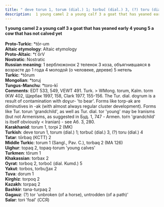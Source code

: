```yaml
---
title: " deve torun 1, torum (dial.) 1; torbuč (dial.) 3, (?) toru (dial.) 4"
description:  1 young camel 2 a young calf 3 a goat that has yeaned early 4 young 5 a cow that has not calved yet
---
```

<strong> 1 young camel 2 a young calf 3 a goat that has yeaned early 4 young 5 a cow that has not calved yet</strong><br><br>
<strong>Proto-Turkic</strong>:  *tōr-um<br>
<strong>Altaic etymology</strong>:  Altaic etymology<br>
<strong> Proto-Altaic</strong>:  *t`ṓrV<br>
<strong>Nostratic</strong>:  Nostratic<br>
<strong>Russian meaning</strong>:  1 верблюжонок 2 теленок 3 коза, объягнившаяся в возрасте до 1 года 4 молодой (о человеке, дереве) 5 нетель<br>
<strong>Turkic</strong>:  *tōrum<br>
<strong>Mongolian</strong>:  *toruj<br>
<strong>Tungus-Manchu</strong>:  *toro-kī<br>
<strong>Comments</strong>:  EDT 533, 549, VEWT 491. Turk. > WMong. torum, Kalm. torm (KW 402, Щербак 1997, 158, Clark 1977, 155-156. The Tur. dial. doɣrum is a result of contamination with doɣur- 'to bear'. Forms like torp-ak are diminutives in -ak (with almost always regular cluster development). Forms like Tur. torun 'grandchild', as well as Tur. dial. tor 'young' may be Iranisms (but not Armenisms, as suggested in Буд. 1, 747 - Armen. toṙn 'grandchild' is itself obviously < Iranian) - see Аб. 3, 280.<br>
<strong>Karakhanid</strong>:  torum 1, torpɨ 2 (MK)<br>
<strong>Turkish</strong>:  deve torun 1, torum (dial.) 1; torbuč (dial.) 3, (?) toru (dial.) 4<br>
<strong>Tatar</strong>:  tōrbaq (КСТТ) 2<br>
<strong>Middle Turkic</strong>:  torum 1 (Sangl., Pav. C.), torbaq 2 (MA 126)<br>
<strong>Uighur</strong>:  topaq 2, topaq-torum 'young calves'<br>
<strong>Turkmen</strong>:  tōrum 1<br>
<strong>Khakassian</strong>:  torbax 2<br>
<strong>Oyrat</strong>:  torboq 2, torboč (dial. Kumd.) 5<br>
<strong>Yakut</strong>:  torbos, torbuǯax 2<br>
<strong>Tuva</strong>:  dorum 1<br>
<strong>Kirghiz</strong>:  torpoq 2<br>
<strong>Kazakh</strong>:  torpaq 2<br>
<strong>Bashkir</strong>:  tana-turpaq 2<br>
<strong>Gagauz</strong>:  (?) tor 'unbroken (of a horse), untrodden (of a path)'<br>
<strong>Salar</strong>:  torɨ 'foal' (ССЯ)<br>


